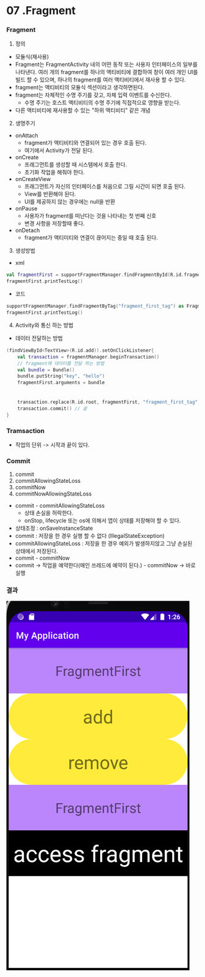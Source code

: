 # 07																														.Fragment

### Fragment
1. 정의
- 모듈식(재사용)
- Fragment는 FragmentActivity 내의 어떤 동작 또는 사용자 인터페이스의 일부를 나타낸다. 여러 개의 fragment를 하나의 액티비티에 결합하여 창이 여러 개인 UI를 빌드 할 수 있으며, 하나의 fragment를 여러 액티비티에서 재사용 할 수 있다.
- fragment는 액티비티의 모듈식 섹션이라고 생각하면된다.
- fragment는 자체적인 수명 주기를 갖고, 자체 입력 이벤트를 수신한다.
	- 수명 주기는 호스트 액티비티의 수명 주기에 직접적으로 영향을 받는다.                   
- 다른 액티비티에 재사용할 수 있는 "하위 액티비티" 같은 개념

2. 생명주기
- onAttach
	- fragment가 액티비티와 연결되어 있는 경우 호출 된다.
	- 여기에서 Activity가 전달 된다.
- onCreate
	- 프래그먼트를 생성할 때 시스템에서 호출 한다.
	- 초기화 작업을 해줘야 한다.
- onCreateView
	- 프래그먼트가 자신의 인터페이스를 처음으로 그릴 시간이 되면 호출 된다.
	- View를 반환해야 된다.
	- UI를 제공하지 않는 경우에는 null을 반환
- onPause
	- 사용자가 fragment를 떠난다는 것을 나타내는 첫 번째 신호
	- 변경 사항을 저장할때 좋다.
- onDetach
	- fragment가 액티미티와 연결이 끊어지는 중일 때 호출 된다.
3. 생성방법
- xml
```kotlin
val fragmentFirst = supportFragmentManager.findFragmentById(R.id.fragment_first) as FragmentFirst
fragmentFirst.printTestLog()
```
- 코드
```kotlin
supportFragmentManager.findFragmentByTag("fragment_first_tag") as FragmentFirst
fragmentFirst.printTestLog()
```
4. Activity와 통신 하는 방법
- 데이터 전달하는 방법
```kotlin
(findViewById<TextView>(R.id.add)).setOnClickListener{
	val transaction = fragmentManager.beginTransaction()
	// fragment에 데이터를 전달 하는 방법
	val bundle = Bundle()
	bundle.putString("key", "hello")
	fragmentFirst.arguments = bundle


	transaction.replace(R.id.root, fragmentFirst, "fragment_first_tag")
	transaction.commit() // 끝
}
```
### Tramsaction
 - 작업의 단위 -> 시작과 끝이 있다.

### Commit
 1. commit
 2. commitAllowingStateLoss
 3. commitNow
 4. commitNowAllowingStateLoss
 - commit - commitAllowingStateLoss
 	- 상태 손실을 허락한다.
 	- onStop, lifecycle 또는 os에 의해서 앱이 상태를 저장해야 할 수 있다.
 - 상태조정 : onSaveInstanceState
 - commit : 저장을 한 경우 실행 할 수 없다 (IllegalStateException)
 - commitAllowingStateLoss : 저장을 한 경우 예외가 발생하지않고 그냥 손실된 상태에서 저장된다.
 - commit - commitNow
 -	 commit → 작업을 예약한다(매인 쓰레드에 예약이 된다.)
 	- commitNow → 바로 실행



### 결과
![결과화면](./결과.PNG)
